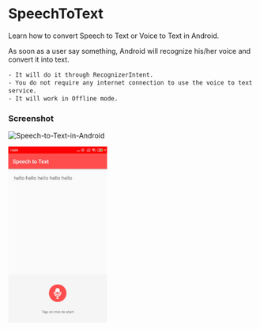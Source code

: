 # SpeechToText
Learn how to convert Speech to Text or Voice to Text in Android. 

As soon as a user say something, Android will recognize his/her voice and convert it into text.

    - It will do it through RecognizerIntent.
    - You do not require any internet connection to use the voice to text service. 
    - It will work in Offline mode.

### Screenshot

![Speech-to-Text-in-Android](https://user-images.githubusercontent.com/32029236/110199938-d9e1df80-7e0f-11eb-9774-57625909ee97.jpeg)

<img alt="center" src="Screenshot_2021-03-06-13-05-33-773_com.asw.androidspeechtotext.jpg" width="200">
